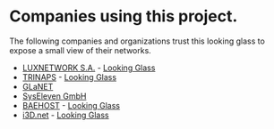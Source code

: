 # Companies using this project.

The following companies and organizations trust this looking glass to expose a
small view of their networks.

  * [LUXNETWORK S.A.](https://www.luxnetwork.eu/) - [Looking Glass](https://lg.luxnetwork.eu/)
  * [TRINAPS](https://www.trinaps.com/) - [Looking Glass](https://lg.trinaps.net/)
  * [GLaNET](https://glanet.org/)
  * [SysEleven GmbH](https://www.syseleven.de/)
  * [BAEHOST](https://baehost.com/) - [Looking Glass](https://baehost.com/looking-glass/)
  * [i3D.net](https://www.i3d.net/) - [Looking Glass](https://noc.i3d.net/lg/)
